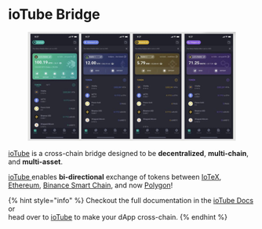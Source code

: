 # ioTube Bridge

<figure><img src="../.gitbook/assets/image.png" alt=""><figcaption></figcaption></figure>

[ioTube](https://iotube.org) is a cross-chain bridge designed to be **decentralized**, **multi-chain**, and **multi-asset**.

[ioTube ](https://iotube.org/)enables **bi-directional** exchange of tokens between [IoTeX](https://iotex), [Ethereum](https://ethereum.org), [Binance Smart Chain](https://www.binance.org/en/smartChain), and now [Polygon](https://polygon.technology/)!&#x20;

{% hint style="info" %}
Checkout the full documentation in the [ioTube Docs](https://app.gitbook.com/o/-MQ9LhchTp7\_QJr-AYG0/s/-MgvoWpXLOm6Tf5h6ulz/) or \
head over to [ioTube](https://iotube.org) to make your dApp cross-chain.&#x20;
{% endhint %}
